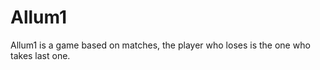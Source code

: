 Allum1
======

Allum1 is a game based on matches, the player who loses is the one who takes last one.
